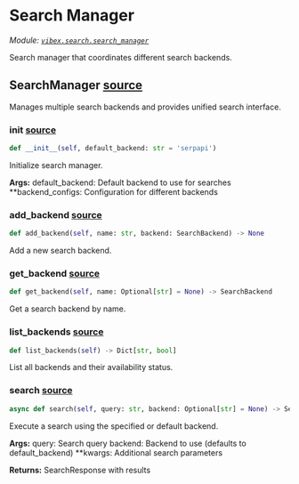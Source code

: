 # Search Manager

*Module: [`vibex.search.search_manager`](https://github.com/dustland/vibex/blob/main/src/vibex/search/search_manager.py)*

Search manager that coordinates different search backends.

## SearchManager <a href="https://github.com/dustland/vibex/blob/main/src/vibex/search/search_manager.py#L10" class="source-link" title="View source code">source</a>

Manages multiple search backends and provides unified search interface.

### __init__ <a href="https://github.com/dustland/vibex/blob/main/src/vibex/search/search_manager.py#L15" class="source-link" title="View source code">source</a>

```python
def __init__(self, default_backend: str = 'serpapi')
```

Initialize search manager.

**Args:**
    default_backend: Default backend to use for searches
    **backend_configs: Configuration for different backends

### add_backend <a href="https://github.com/dustland/vibex/blob/main/src/vibex/search/search_manager.py#L40" class="source-link" title="View source code">source</a>

```python
def add_backend(self, name: str, backend: SearchBackend) -> None
```

Add a new search backend.

### get_backend <a href="https://github.com/dustland/vibex/blob/main/src/vibex/search/search_manager.py#L44" class="source-link" title="View source code">source</a>

```python
def get_backend(self, name: Optional[str] = None) -> SearchBackend
```

Get a search backend by name.

### list_backends <a href="https://github.com/dustland/vibex/blob/main/src/vibex/search/search_manager.py#L57" class="source-link" title="View source code">source</a>

```python
def list_backends(self) -> Dict[str, bool]
```

List all backends and their availability status.

### search <a href="https://github.com/dustland/vibex/blob/main/src/vibex/search/search_manager.py#L64" class="source-link" title="View source code">source</a>

```python
async def search(self, query: str, backend: Optional[str] = None) -> SearchResponse
```

Execute a search using the specified or default backend.

**Args:**
    query: Search query
    backend: Backend to use (defaults to default_backend)
    **kwargs: Additional search parameters

**Returns:**
    SearchResponse with results

